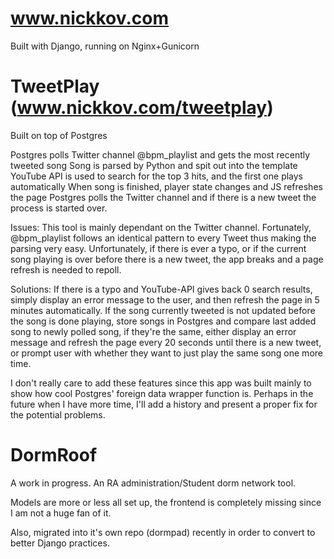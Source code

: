 www.nickkov.com
=======

Built with Django, running on Nginx+Gunicorn 


TweetPlay (www.nickkov.com/tweetplay)
=======
Built on top of Postgres

Postgres polls Twitter channel @bpm_playlist and gets the most recently tweeted song
Song is parsed by Python and spit out into the template
YouTube API is used to search for the top 3 hits, and the first one plays automatically
When song is finished, player state changes and JS refreshes the page
Postgres polls the Twitter channel and if there is a new tweet the process is started over.

Issues:
This tool is mainly dependant on the Twitter channel. Fortunately, @bpm_playlist follows an
identical pattern to every Tweet thus making the parsing very easy.
Unfortunately, if there is ever a typo, or if the current song playing is over before there is a 
new tweet, the app breaks and a page refresh is needed to repoll.

Solutions:
If there is a typo and YouTube-API gives back 0 search results, simply display an error message to 
the user, and then refresh the page in 5 minutes automatically.
If the song currently tweeted is not updated before the song is done playing, store songs in Postgres
and compare last added song to newly polled song, if they're the same, either display an error message
and refresh the page every 20 seconds until there is a new tweet, or prompt user with whether they want
to just play the same song one more time.

I don't really care to add these features since this app was built mainly to show how cool Postgres' 
foreign data wrapper function is. Perhaps in the future when I have more time, I'll add a history and present
a proper fix for the potential problems.  

DormRoof
=======

A work in progress. An RA administration/Student dorm network tool. 

Models are more or less all set up, the frontend is completely missing since I am not a huge fan of it.

Also, migrated into it's own repo (dormpad) recently in order to convert to better Django practices.
